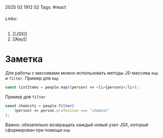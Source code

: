 2025 02 1912 02
Tags: #react 
###### Links: 
1) [[JSX]]
2) [[Key]]
# Заметка

Для работы с массивами можно использовать методы JS-массива `map` и `filter`. 
Пример для `map`
```js
const listItems = people.map((person) => <li>{person}</li>);
```
Пример для `filter`
```js
const chemists = people.filter(
    (person) => person.profession === 'chemist'
);
```
Важно: обязательно возвращать каждый новый узел JSX, который сформирован при помощи `map` 